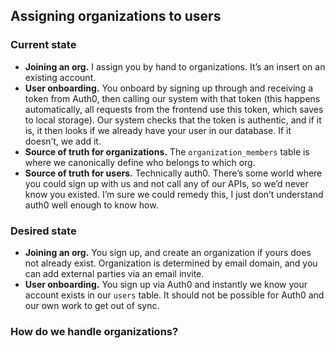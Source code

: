 Assigning organizations to users
--------------------------------

### Current state

- **Joining an org.** I assign you by hand to organizations. It’s an insert on an existing account.
- **User onboarding.** You onboard by signing up through and receiving a token from Auth0,
  then calling our system with that token (this happens automatically, all requests from the frontend use this token, which saves to local storage).
  Our system checks that the token is authentic, and if it is, it then looks if we already have your user in our database. If it doesn’t, we add it.
- **Source of truth for organizations.** The ``organization_members`` table is where we canonically define who belongs to which org.
- **Source of truth for users.** Technically auth0. There’s some world where you could sign up with us and not call any of our APIs, so we’d never know you existed. I’m sure we could remedy this, I just don’t understand auth0 well enough to know how.

### Desired state

- **Joining an org.** You sign up, and create an organization if yours does not already exist. Organization is determined by email domain, and you can add external parties via an email invite.
- **User onboarding.** You sign up via Auth0 and instantly we know your account exists in our ``users`` table. It should not be possible for Auth0 and our own work to get out of sync.


### How do we handle organizations?
